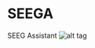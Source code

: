 # SEEGA
SEEG Assistant 
![alt tag](https://raw.githubusercontent.com/mnarizzano/SEEGA/master/SEEG_Assistant.png)